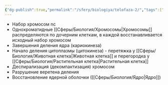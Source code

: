 ```yaml
---
{"dg-publish":true,"permalink":"/sfery/biologiya/telofaza-2/","tags":["Общаябиология"]}
---
```


- Набор хромосом nc
- Однохроматидные [[Сферы/Биология/Хромосомы\|Хромосомы]] распределяются по дочерним клеткам, в каждой восстанавливается исходный набор хромосом
- Завершения деления ядра (кариокинеза)
- Начало деления цитоплазмы (цитокинеза) - перетяжка у [[Сферы/Биология/Животная клетка\|Животная клетка]] и перегородка у [[Сферы/Биология/Растительная клетка\|Растительная клетка]]
- Деспирализация (декомпактизация) хромосом
- Разрушение веретена деления
- Восстановление ядерной оболочки ([[Сферы/Биология/Ядро\|Ядро]])